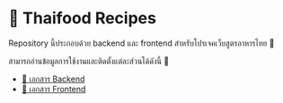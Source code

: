 # 🍲 Thaifood Recipes

Repository นี้ประกอบด้วย backend และ frontend สำหรับโปรเจคเว็บสูตรอาหารไทย 🥘

สามารถอ่านข้อมูลการใช้งานและติดตั้งแต่ละส่วนได้ดังนี้ 📖

- [📜 เอกสาร Backend](ฺBackend/README.md)
- [📜 เอกสาร Frontend](tf_frontend/README.md)
